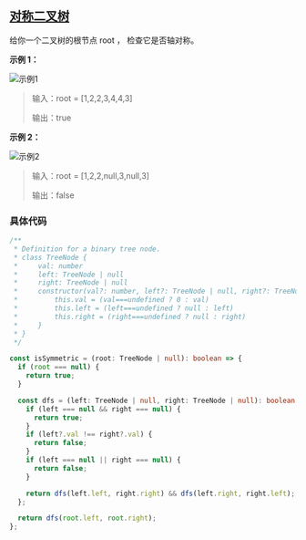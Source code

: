 ## [对称二叉树](https://leetcode.cn/problems/symmetric-tree/description/?envType=study-plan-v2&envId=top-interview-150)

给你一个二叉树的根节点 root ， 检查它是否轴对称。

**示例 1：**

![示例1](https://pic.leetcode.cn/1698026966-JDYPDU-image.png)

> 输入：root = [1,2,2,3,4,4,3]
>
> 输出：true

**示例 2：**

![示例2](https://pic.leetcode.cn/1698027008-nPFLbM-image.png)

> 输入：root = [1,2,2,null,3,null,3]
>
> 输出：false

### 具体代码

```typescript
/**
 * Definition for a binary tree node.
 * class TreeNode {
 *     val: number
 *     left: TreeNode | null
 *     right: TreeNode | null
 *     constructor(val?: number, left?: TreeNode | null, right?: TreeNode | null) {
 *         this.val = (val===undefined ? 0 : val)
 *         this.left = (left===undefined ? null : left)
 *         this.right = (right===undefined ? null : right)
 *     }
 * }
 */

const isSymmetric = (root: TreeNode | null): boolean => {
  if (root === null) {
    return true;
  }

  const dfs = (left: TreeNode | null, right: TreeNode | null): boolean => {
    if (left === null && right === null) {
      return true;
    }
    if (left?.val !== right?.val) {
      return false;
    }
    if (left === null || right === null) {
      return false;
    }

    return dfs(left.left, right.right) && dfs(left.right, right.left);
  };

  return dfs(root.left, root.right);
};
```
